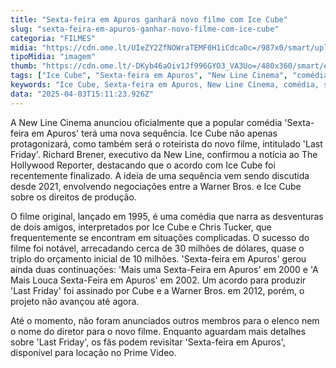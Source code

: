 ```yaml
---
title: "Sexta-feira em Apuros ganhará novo filme com Ice Cube"
slug: "sexta-feira-em-apuros-ganhar-novo-filme-com-ice-cube"
categoria: "FILMES"
midia: "https://cdn.ome.lt/UIeZY2ZfNOWraTEMF0H1iCdcaOc=/987x0/smart/uploads/conteudo/fotos/OMELETE_CAPA_-_2025-04-03T111911.087.png"
tipoMidia: "imagem"
thumb: "https://cdn.ome.lt/-DKyb46aOiv1Jf996GYO3_VA3Uo=/480x360/smart/extras/conteudos/omelete_THUMB_-_2025-04-03T111853.582.png"
tags: ["Ice Cube", "Sexta-feira em Apuros", "New Line Cinema", "comédia", "sequência de filme", "Last Friday", "Hollywood Reporter", "Warner Bros."]
keywords: "Ice Cube, Sexta-feira em Apuros, New Line Cinema, comédia, sequência de filme, Last Friday, Hollywood Reporter, Warner Bros."
data: "2025-04-03T15:11:23.926Z"
---
```


A New Line Cinema anunciou oficialmente que a popular comédia 'Sexta-feira em Apuros' terá uma nova sequência. Ice Cube não apenas protagonizará, como também será o roteirista do novo filme, intitulado 'Last Friday'. Richard Brener, executivo da New Line, confirmou a notícia ao The Hollywood Reporter, destacando que o acordo com Ice Cube foi recentemente finalizado. A ideia de uma sequência vem sendo discutida desde 2021, envolvendo negociações entre a Warner Bros. e Ice Cube sobre os direitos de produção.

O filme original, lançado em 1995, é uma comédia que narra as desventuras de dois amigos, interpretados por Ice Cube e Chris Tucker, que frequentemente se encontram em situações complicadas. O sucesso do filme foi notável, arrecadando cerca de 30 milhões de dólares, quase o triplo do orçamento inicial de 10 milhões. 'Sexta-feira em Apuros' gerou ainda duas continuações: 'Mais uma Sexta-Feira em Apuros' em 2000 e 'A Mais Louca Sexta-Feira em Apuros' em 2002. Um acordo para produzir 'Last Friday' foi assinado por Cube e a Warner Bros. em 2012, porém, o projeto não avançou até agora.

Até o momento, não foram anunciados outros membros para o elenco nem o nome do diretor para o novo filme. Enquanto aguardam mais detalhes sobre 'Last Friday', os fãs podem revisitar 'Sexta-feira em Apuros', disponível para locação no Prime Video.